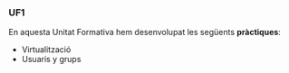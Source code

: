 ### UF1
En aquesta Unitat Formativa hem desenvolupat les següents **pràctiques**:
- Virtualització
- Usuaris y grups
